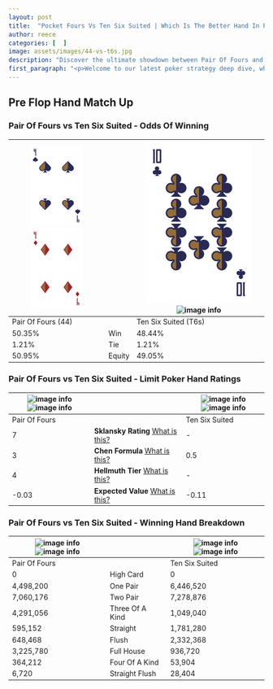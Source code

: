 ```yaml
---
layout: post
title:  "Pocket Fours Vs Ten Six Suited | Which Is The Better Hand In Poker? A Complete Guide"
author: reece
categories: [  ]
image: assets/images/44-vs-t6s.jpg
description: "Discover the ultimate showdown between Pair Of Fours and Ten Six Suited in poker! Uncover the odds, strategies, and scenarios where one hand triumphs over the other. Get ready to up your poker game with this thrilling analysis."
first_paragraph: "<p>Welcome to our latest poker strategy deep dive, where we're pitting two distinct hands against each other in a high-stakes showdown: Pair Of Fours vs Ten Six Suited.</p><p>In the dynamic world of poker, every decision counts, and knowing which hand holds the upper hand is key to your success at the table.</p><p>In this article, we'll dissect these two hands, explore the scenarios where one dominates the other, and equip you with the knowledge to make strategic choices that can tip the odds in your favor.</p><p>Get ready to unravel the intriguing dynamics of these poker hands and elevate your game to new heights.</p>"
---
```




[comment]: # (sp0)

## Pre Flop Hand Match Up

<div class="table hand-ratings" markdown="1"> 



### Pair Of Fours vs Ten Six Suited - Odds Of Winning


    
| ![image info](assets/images/hand1/4.png) ![image info](assets/images/hand1/4o.png) |  | ![image info](assets/images/hand2/T.png) ![image info](assets/images/hand2/6s.png) |
| -------- | -------- | -------- |
| Pair Of Fours (44) |  | Ten Six Suited (T6s) |
| 50.35% | Win | 48.44% |
| 1.21% | Tie | 1.21% |
| 50.95% | Equity | 49.05% |




[comment]: # (sp1)



### Pair Of Fours vs Ten Six Suited - Limit Poker Hand Ratings


    
| ![image info](https://www.riverpairs.com/assets/images/hand1/4.png) ![image info](https://www.riverpairs.com/assets/images/hand1/4o.png) |  | ![image info](https://www.riverpairs.com/assets/images/hand2/T.png) ![image info](https://www.riverpairs.com/assets/images/hand2/6s.png) |
| -------- | -------- | -------- |
| Pair Of Fours |  | Ten Six Suited |
| 7 | **Sklansky Rating** [What is this?](/sklansky-rating-explained) | - |
| 3 | **Chen Formula** [What is this?](/chen-formula-explained) | 0.5 |
| 4 | **Hellmuth Tier** [What is this?](/Hellmuth-tier-explained) | - |
| -0.03 | **Expected Value** [What is this?](/expected-value-explained) | -0.11 |




[comment]: # (sp2)



### Pair Of Fours vs Ten Six Suited - Winning Hand Breakdown


    
| ![image info](https://www.riverpairs.com/assets/images/hand1/4.png) ![image info](https://www.riverpairs.com/assets/images/hand1/4o.png) |  | ![image info](https://www.riverpairs.com/assets/images/hand2/T.png) ![image info](https://www.riverpairs.com/assets/images/hand2/6s.png) |
| -------- | -------- | -------- |
| Pair Of Fours |  | Ten Six Suited |
| 0 | High Card | 0 |
| 4,498,200 | One Pair | 6,446,520 |
| 7,060,176 | Two Pair | 7,278,876 |
| 4,291,056 | Three Of A Kind | 1,049,040 |
| 595,152 | Straight | 1,781,280 |
| 648,468 | Flush | 2,332,368 |
| 3,225,780 | Full House | 936,720 |
| 364,212 | Four Of A Kind | 53,904 |
| 6,720 | Straight Flush | 28,404 |




[comment]: # (sp3)



</div>

[comment]: # (sp4)



[comment]: # (sp5)

